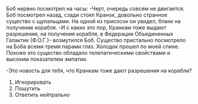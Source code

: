 
Боб нервно посмотрел на часы:
	 -Черт, очередь совсем не двигается. 
Боб посмотрел назад, сзади стоял Кранок, довольно странное существо с щупальцами. На одной из присосок он увидел, бланк на получение корабля. 
	-И с каких это пор, Кранкам тоже выдают разрешения, на получения корабля, в Федерации Объединенных Галактик (Ф.О.Г.)- возмутился Боб. 
Существо пристально посмотрело на Боба всеми тремя парами глаз. Холодок прошел по моей спине. Похоже это существо обладало телепатическими свойствами и высоким показателем эмпатии.

-Это новость для тебя, что Кранкам тоже дают разрешения на корабли?

1. Игнорировать
2. Пошутить
3. Ответить нейтрально